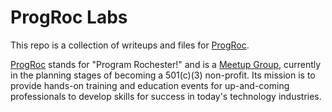 # ProgRoc Labs

This repo is a collection of writeups and files for [ProgRoc](https://www.progroc.org/).

[ProgRoc] stands for "Program Rochester!" and is a [Meetup Group], currently in the planning stages of becoming a 501(c)(3) non-profit. Its mission is to provide hands-on training and education events for up-and-coming professionals to develop skills for success in today's technology industries.

[ProgRoc]: https://www.progroc.org/
[Meetup Group]: https://www.meetup.com/ProgRoc/

